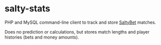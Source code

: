 salty-stats
===========

PHP and MySQL command-line client to track and store [SaltyBet](http://www.saltybet.com/) matches.

Does no prediction or calculations, but stores match lengths and player histories (bets and money amounts).
